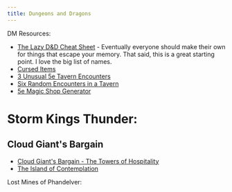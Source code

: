 ```yaml
---
title: Dungeons and Dragons
---
```


DM Resources:

- [The Lazy D&D Cheat Sheet](https://slyflourish.com/revised_5e_cheat_sheet.html) - Eventually everyone should make their own for things that escape your memory. That said, this is a great starting point. I love the big list of names.
- [Cursed Items](https://www.d20srd.org/srd/magicItems/cursedItems.htm)
- [3 Unusual 5e Tavern Encounters](https://thearcanery.com/3-unusual-5e-tavern-encounters/)
- [Six Random Encounters in a Tavern](https://www.thegrinningfrog.com/post/six-random-encounters-in-a-tavern)
- [5e Magic Shop Generator](https://5emagic.shop/generate)

# Storm Kings Thunder:


## Cloud Giant's Bargain

- [Cloud Giant's Bargain - The Towers of Hospitality](https://i.imgur.com/SWKqIcX.jpg)
- [The Island of Contemplation](https://i.imgur.com/FRr22Hm.jpg)



Lost Mines of Phandelver: